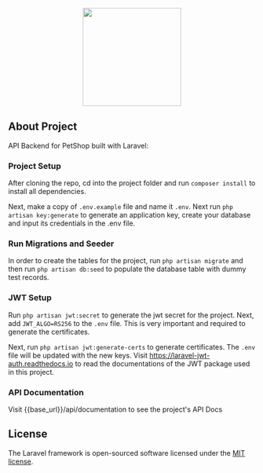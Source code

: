 <p align="center"><a href="https://laravel.com" target="_blank"><img src="https://www.buckhill.co.uk/assets/images/xlogo-blue.png.pagespeed.ic.PYdYfUPDLG.webp" width="200"></a></p>

## About Project

API Backend for PetShop built with Laravel:

### Project Setup

After cloning the repo, cd into the project folder and run ```composer install``` to install all dependencies.

Next, make a copy of ```.env.example``` file and name it ```.env```. Next run ```php artisan key:generate``` to generate an application key, create your database and input its credentials in the .env file.

### Run Migrations and Seeder

In order to create the tables for the project, run ```php artisan migrate``` and then run ```php artisan db:seed``` to populate the database table with dummy test records.

### JWT Setup

Run ```php artisan jwt:secret``` to generate the jwt secret for the project. Next, add ```JWT_ALGO=RS256``` to the ```.env``` file. This is very important and required to generate the certificates.

Next, run ```php artisan jwt:generate-certs``` to generate certificates. The ```.env``` file will be updated with the new keys. Visit https://laravel-jwt-auth.readthedocs.io to read the documentations of the JWT package used in this project.

### API Documentation

Visit {{base_url}}/api/documentation to see the project's API Docs

## License

The Laravel framework is open-sourced software licensed under the [MIT license](https://opensource.org/licenses/MIT).
